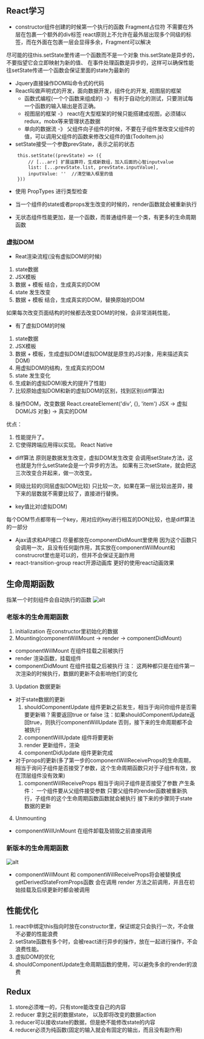## React学习

- constructor组件创建的时候第一个执行的函数
Fragment占位符 不需要在外层在包裹一个额外的div标签
react原则上不允许在最外层出现多个同级的标签，而在外面在包裹一层会显得多余，Fragment可以解决

尽可能的往this.setState里传递一个函数而不是一个对象
this.setState是异步的，不要指望它会立即映射为新的值、
在事件处理函数是异步的，这样可以确保性能
往setState传递一个函数会保证里面的state为最新的

- Jquery直接操作DOM叫命令式的代码
- React叫做声明式的开发，面向数据开发，组件化的开发, 视图层的框架
  - 函数式编程(一个个函数来组成的) -》 有利于自动化的测试，只要测试每一个函数的输入输出是否正确。
  - 视图层的框架 -》 react在大型框架的时候只能搭建成视图，必须辅以redux，mobx等来管理状态数据
  - 单向的数据流 -》 父组件向子组件的时候，不要在子组件里改变父组件的值，可以调用父组件的函数来修改父组件的值(TodoItem.js)
- setState接受一个参数prevState，表示之前的状态
```
    this.setState((prevState) => ({
        // [...arr] 扩展运算符，生成新数组，加入后面的心智inputvalue
        list: [...prevState.list, prevState.inputValue],
        inputValue: ''  //清空输入框里的值      
    }))
```

- 使用 PropTypes 进行类型检查

- 当一个组件的state或者props发生改变的时候的，render函数就会被重新执行
- 无状态组件性能更加，是一个函数，而普通组件是一个类，有更多的生命周期函数

### 虚拟DOM
- Reat渲染流程(没有虚拟DOM的时候)
1. state数据
2. JSX模板
3. 数据 + 模板 结合，生成真实的DOM
4. state 发生改变
5. 数据 + 模板 结合，生成真实的DOM，替换原始的DOM

如果每次改变页面结构的时候都去改变DOM的时候，会非常消耗性能，

- 有了虚拟DOM的时候
1. state数据
2. JSX模板
3. 数据 + 模板，生成虚拟DOM(虚拟DOM就是原生的JS对象，用来描述真实DOM)
4.  用虚拟DOM的结构，生成真实的DOM
5. state 发生变化
6. 生成新的虚拟DOM(极大的提升了性能)
7. 比较原始虚拟DOM和新的虚拟DOM的区别，找到区别(diff算法)
<!-- 这里比较的是JS对象，而不是用两个DOM进行比较，JS的比较性能远远提升 -->
8. 操作DOM，改变数据
React.createElement('div', {}, 'item')
JSX -> 虚拟DOM(JS 对象) -> 真实的DOM

优点：
1. 性能提升了。
2. 它使得跨端应用得以实现。 React Native

- diff算法
原则是数据发生改变，虚拟DOM发生改变
会调用setState方法，这也就是为什么setState会是一个异步的方法。
如果有三次setState，就会把这三次改变合并起来，做一次改变。

-  同级比较的(同层虚拟DOM比较)
只比较一次，如果在第一层比较出差异，接下来的层数就不需要比较了，直接进行替换。

- key值比对(虚拟DOM)

每个DOM节点都带有一个key，用对应的key进行相互的DON比较，也是diff算法的一部分
<!-- 这也是为什么尽量不要用index下标来作为key值，index下标一发生改变的时候，key值就会发生相应的改变，这会导致diff算法造成极大的困难。 -->
- Ajax请求和API接口
  尽量都放在componentDidMount里使用
  因为这个函数只会调用一次，且没有任何副作用，其实放在componentWillMount和construcrot里也是可以的，但并不会保证无副作用
- react-transition-group react开源动画库
  更好的使用react动画效果
## 生命周期函数
指某一个时刻组件会自动执行的函数
![alt](https://githup.oss-cn-beijing.aliyuncs.com/issue/%E7%94%9F%E5%91%BD%E5%91%A8%E6%9C%9F.png?Expires=1588069542&OSSAccessKeyId=TMP.3Kf5vTjB2e17tGpaMxJW8qpPZasLZCYyVYCs9UkwsotyrM6ygC56etDBLRddp3U3Hpb3myGjsp6SzLp6sNoww5GPE97MQs&Signature=AUYcbEJZUuo6BGv0gI%2BbkxF9gA4%3D)
### 老版本的生命周期函数
1. initialization
在constructor里初始化的数据
2. Mounting(componentWillMount -> render -> componentDidMount)
- componentWillMount  在组件挂载之前被执行
- render      渲染函数，挂载组件
- componentDidMount   在组件挂载之后被执行
注： 这两种都只是在组件第一次渲染的时候执行，数据的更新不会影响他们的变化
3. Updation 数据更新
  - 对于state数据的更新
    1. shouldComponentUpdate 组件更新之前发生，相当于询问你组件是否需要更新嘛？需要返回true or false
    注：如果shouldComponentUpdate返回true，则执行componentWillUpdate 否则，接下来的生命周期都不会被执行
    2. componentWillUpdate  组件将要更新
    3. render 更新组件，渲染
    4. componentDidUpdate 组件更新完成
  - 对于props的更新(多了第一步的componentWillReceiveProps的生命周期， 相当于询问子组件是否接受了参数，这个生命周期函数只对于子组件有效，放在顶层组件没有效果)
    1. componentWillReceiveProps  相当于询问子组件是否接受了参数
    产生条件：
      一个组件要从父组件接受参数
      只要父组件的render函数被重新执行，子组件的这个生命周期函数函数就会被执行
    接下来的步骤同于state数据的更新
4. Unmounting
- componentWillUnMount 在组件卸载及销毁之前直接调用

### 新版本的生命周期函数
![alt](https://githup.oss-cn-beijing.aliyuncs.com/issue/%E7%94%9F%E5%91%BD%E5%91%A8%E6%9C%9F-%E6%96%B0.png?Expires=1588079576&OSSAccessKeyId=TMP.3Kf5vTjB2e17tGpaMxJW8qpPZasLZCYyVYCs9UkwsotyrM6ygC56etDBLRddp3U3Hpb3myGjsp6SzLp6sNoww5GPE97MQs&Signature=3KPqbdP4e%2FTgl1grP1I%2FdrnjR%2FU%3D)

- componentWillMount 和 componentWillReceiveProps将会被替换成
getDerivedStateFromProps函数
会在调用 render 方法之前调用，并且在初始挂载及后续更新时都会被调用

## 性能优化
1. react中绑定this指向时放在constructor里，保证绑定只会执行一次，不会做不必要的性能浪费
2. setState函数有多个时，会被react进行异步的操作，放在一起进行操作，不会浪费性能。
3. 虚拟DOM的优化
4. shouldComponentUpdate生命周期函数的使用，可以避免多余的render的浪费

## Redux

1. store必须唯一的，只有store能改变自己的内容
2. reducer 拿到之前的数据state， 以及即将改变的数据action
3. reducer可以接收state的数据，但是绝不能修改state的内容
4. reducer必须为纯函数(固定的输入就会有固定的输出，而且没有副作用)